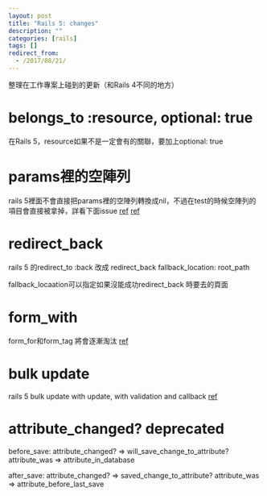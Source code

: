 ```yaml
---
layout: post
title: "Rails 5: changes"
description: ""
categories: [rails]
tags: []
redirect_from:
  - /2017/08/21/
---
```


整理在工作專案上碰到的更新（和Rails 4不同的地方）

# belongs_to :resource, optional: true
在Rails 5，resource如果不是一定會有的關聯，要加上optional: true

# params裡的空陣列
rails 5裡面不會直接把params裡的空陣列轉換成nil，不過在test的時候空陣列的項目會直接被拿掉，詳看下面issue
[ref](https://github.com/rails/rails/issues/27215)
[ref](http://blog.bigbinary.com/2016/07/06/rails-5-does-not-convert-blank-array-to-nil-in-deep-munging.html)

# redirect_back
rails 5 的redirect_to :back 改成 redirect_back fallback_location: root_path

fallback_locaation可以指定如果沒能成功redirect_back 時要去的頁面

# form_with
form_for和form_tag 將會逐漸淘汰
[ref](https://m.patrikonrails.com/rails-5-1s-form-with-vs-old-form-helpers-3a5f72a8c78a)

# bulk update
rails 5 bulk update with update, with validation and callback
[ref](https://blog.bigbinary.com/2016/06/10/rails-5-allows-updating-relation-objects-along-with-callbacks-and-validations.html)

# attribute_changed? deprecated
before_save:
attribute_changed? => will_save_change_to_attribute?
attribute_was => attribute_in_database

after_save:
attribute_changed? => saved_change_to_attribute?
attribute_was => attribute_before_last_save
